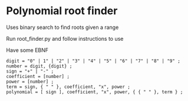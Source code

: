 # Polynomial root finder

Uses binary search to find roots given a range

Run root_finder.py and follow instructions to use

Have some EBNF
```
digit = "0" | 1" | "2" | "3" | "4" | "5" | "6" | "7" | "8" | "9" ;
number = digit, {digit} ;
sign = "+" | "-" ;
coefficient = [number] ;
power = [number] ;
term = sign, { " " }, coefficient, "x", power ;
polynomial = [ sign ], coefficient, "x", power, { { " " }, term } ;
```
